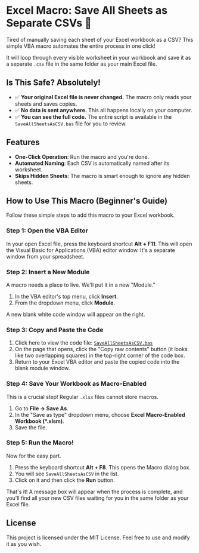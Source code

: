 # Excel Macro: Save All Sheets as Separate CSVs 💾

Tired of manually saving each sheet of your Excel workbook as a CSV? This simple VBA macro automates the entire process in one click!

It will loop through every visible worksheet in your workbook and save it as a separate `.csv` file in the same folder as your main Excel file.

## Is This Safe? Absolutely!

*   ✅ **Your original Excel file is never changed.** The macro only reads your sheets and saves copies.
*   ✅ **No data is sent anywhere.** This all happens locally on your computer.
*   ✅ **You can see the full code.** The entire script is available in the `SaveAllSheetsAsCSV.bas` file for you to review.

## Features
*   **One-Click Operation**: Run the macro and you're done.
*   **Automated Naming**: Each CSV is automatically named after its worksheet.
*   **Skips Hidden Sheets**: The macro is smart enough to ignore any hidden sheets.

## How to Use This Macro (Beginner's Guide)
Follow these simple steps to add this macro to your Excel workbook.

### Step 1: Open the VBA Editor
In your open Excel file, press the keyboard shortcut **Alt + F11**. This will open the Visual Basic for Applications (VBA) editor window. It's a separate window from your spreadsheet.

### Step 2: Insert a New Module
A macro needs a place to live. We'll put it in a new "Module."

1.  In the VBA editor's top menu, click **Insert**.
2.  From the dropdown menu, click **Module**.

A new blank white code window will appear on the right.

### Step 3: Copy and Paste the Code
1.  Click here to view the code file: [`SaveAllSheetsAsCSV.bas`](./SaveAllSheetsAsCSV.bas)
2.  On the page that opens, click the "Copy raw contents" button (it looks like two overlapping squares) in the top-right corner of the code box.
3.  Return to your Excel VBA editor and paste the copied code into the blank module window.

### Step 4: Save Your Workbook as Macro-Enabled
This is a crucial step! Regular `.xlsx` files cannot store macros.

1.  Go to **File -> Save As**.
2.  In the "Save as type" dropdown menu, choose **Excel Macro-Enabled Workbook (*.xlsm)**.
3.  Save the file.

### Step 5: Run the Macro!
Now for the easy part.

1.  Press the keyboard shortcut **Alt + F8**. This opens the Macro dialog box.
2.  You will see `SaveAllSheetsAsCSV` in the list.
3.  Click on it and then click the **Run** button.

That's it! A message box will appear when the process is complete, and you'll find all your new CSV files waiting for you in the same folder as your Excel file.

## License
This project is licensed under the MIT License. Feel free to use and modify it as you wish.
